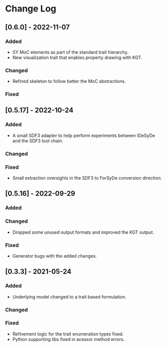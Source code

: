 # Change Log

## [0.6.0] - 2022-11-07

### Added
- SY MoC elements as part of the standard trait hierarchy.
- New visualization trait that enables property drawing with KGT.

### Changed
- Refined skeleton to follow better the MoC abstractions.

### Fixed



## [0.5.17] - 2022-10-24

### Added
- A small SDF3 adapter to help perform experiments between IDeSyDe and the SDF3 tool chain.

### Changed

### Fixed
- Small extraction oversights in the SDF3 to ForSyDe conversion direction.  

 
## [0.5.16] - 2022-09-29
  
### Added
 
### Changed
 - Dropped some unused output formats and improved the KGT output.

### Fixed
 - Generator bugs with the added changes.
 
## [0.3.3] - 2021-05-24
   
### Added

 - Underlying model changed to a trait based formulation.
 
### Changed
  
### Fixed

 - Refinement logic for the trait enumeration types fixed.
 - Python supporting libs fixed in acessor method errors.
